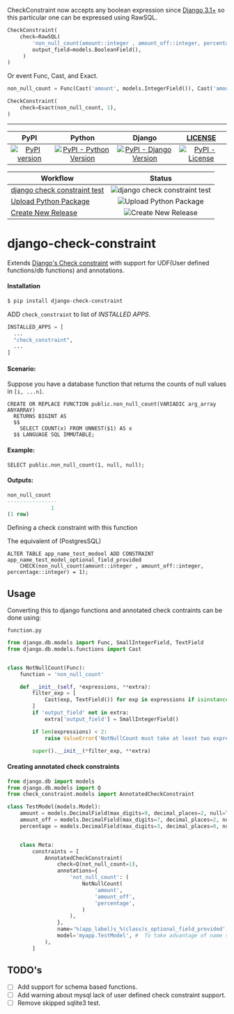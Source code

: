 
CheckConstraint now accepts any boolean expression since [Django 3.1+](https://docs.djangoproject.com/en/3.1/ref/models/constraints/#check) so this particular one can be expressed using RawSQL.

```python
CheckConstraint(
    check=RawSQL(
        'non_null_count(amount::integer , amount_off::integer, percentage::integer) = 1',
        output_field=models.BooleanField(),
     )
)
```


Or event Func, Cast, and Exact.

```python
non_null_count = Func(Cast('amount', models.IntegerField()), Cast('amount_off', models.IntegerField()), Cast('percentage', models.IntegerField()), function='non_null_count')

CheckConstraint(
    check=Exact(non_null_count, 1),
)
```




----


|    PyPI                        |  Python   | Django  | [LICENSE](./LICENSE) |
|:------------------------------:|:---------:|:-------:|:--------------------:|
|[![PyPI version](https://badge.fury.io/py/django-check-constraint.svg)](https://badge.fury.io/py/django-check-constraint) | [![PyPI - Python Version](https://img.shields.io/pypi/pyversions/django-check-constraint.svg)](https://pypi.org/project/django-check-constraint) | [![PyPI - Django Version](https://img.shields.io/pypi/djversions/django-check-constraint.svg)](https://docs.djangoproject.com/en/2.2/releases/) | [![PyPI - License](https://img.shields.io/pypi/l/django-check-constraint.svg)](https://github.com/jackton1/django-check-constraint/blob/master/LICENSE) |

| Workflow                              | Status        |
| --------------------------------------|:-------------:|
| [django check constraint test](https://github.com/jackton1/django-check-constraint/actions?query=workflow%3A%22django+check+constraint+test.%22)   | ![django check constraint test](https://github.com/jackton1/django-check-constraint/workflows/django%20check%20constraint%20test./badge.svg?branch=master) |
| [Upload Python Package](https://github.com/jackton1/django-check-constraint/actions?query=workflow%3A%22Upload+Python+Package%22)  | ![Upload Python Package](https://github.com/jackton1/django-check-constraint/workflows/Upload%20Python%20Package/badge.svg)      |
| [Create New Release](https://github.com/jackton1/django-check-constraint/actions?query=workflow%3A%22Create+New+Release%22) | ![Create New Release](https://github.com/jackton1/django-check-constraint/workflows/Create%20New%20Release/badge.svg)      |



# django-check-constraint


Extends [Django's Check constraint](https://docs.djangoproject.com/en/3.0/ref/models/options/#constraints)
with support for UDF(User defined functions/db functions) and annotations.


#### Installation

```bash
$ pip install django-check-constraint
```

ADD `check_constraint` to list of *INSTALLED* *APPS*.

```python
INSTALLED_APPS = [
  ...
  "check_constraint",
  ...
]

```


#### Scenario:

Suppose you have a database function that returns the counts of null values in `[i, ...n]`.

```postgresql
CREATE OR REPLACE FUNCTION public.non_null_count(VARIADIC arg_array ANYARRAY)
  RETURNS BIGINT AS
  $$
    SELECT COUNT(x) FROM UNNEST($1) AS x
  $$ LANGUAGE SQL IMMUTABLE;

```

#### Example:
```postgresql
SELECT public.non_null_count(1, null, null);
```

#### Outputs:

```sql
non_null_count
----------------
              1
(1 row)
```

Defining a check constraint with this function

The equivalent of (PostgresSQL)

```postgresql
ALTER TABLE app_name_test_modoel ADD CONSTRAINT app_name_test_model_optional_field_provided
    CHECK(non_null_count(amount::integer , amount_off::integer, percentage::integer) = 1);
```

## Usage

Converting this to django functions and annotated check contraints can be done using:

`function.py`

```python
from django.db.models import Func, SmallIntegerField, TextField
from django.db.models.functions import Cast


class NotNullCount(Func):
    function = 'non_null_count'

    def __init__(self, *expressions, **extra):
        filter_exp = [
            Cast(exp, TextField()) for exp in expressions if isinstance(exp, str)
        ]
        if 'output_field' not in extra:
            extra['output_field'] = SmallIntegerField()

        if len(expressions) < 2:
            raise ValueError('NotNullCount must take at least two expressions')

        super().__init__(*filter_exp, **extra)
```



#### Creating annotated check constraints


```python
from django.db import models
from django.db.models import Q
from check_constraint.models import AnnotatedCheckConstraint

class TestModel(models.Model):
    amount = models.DecimalField(max_digits=9, decimal_places=2, null=True, blank=True)
    amount_off = models.DecimalField(max_digits=7, decimal_places=2, null=True, blank=True)
    percentage = models.DecimalField(max_digits=3, decimal_places=0, null=True, blank=True)


    class Meta:
        constraints = [
            AnnotatedCheckConstraint(
                check=Q(not_null_count=1),
                annotations={
                    'not_null_count': (
                        NotNullCount(
                            'amount',
                            'amount_off',
                            'percentage',
                        )
                    ),
                },
                name='%(app_label)s_%(class)s_optional_field_provided', #  For Django>=3.0
                model='myapp.TestModel', #  To take advantage of name subsitution above add app_name.Model for Django<3.0.  
            ),
        ]

```


TODO's
------

- [ ] Add support for schema based functions.
- [ ] Add warning about mysql lack of user defined check constraint support.
- [ ] Remove skipped sqlite3 test.
